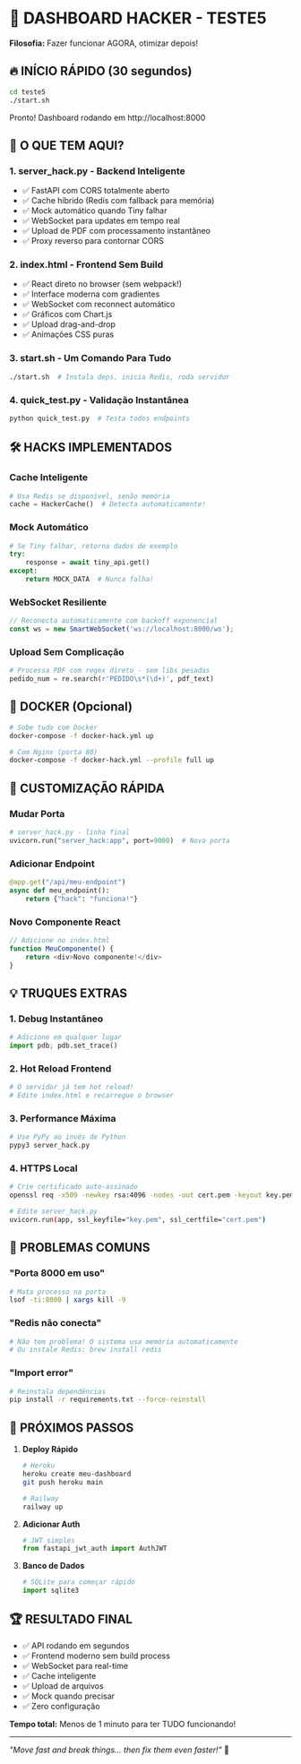 # 🚀 DASHBOARD HACKER - TESTE5

**Filosofia:** Fazer funcionar AGORA, otimizar depois!

## 🔥 INÍCIO RÁPIDO (30 segundos)

```bash
cd teste5
./start.sh
```

Pronto! Dashboard rodando em http://localhost:8000

## 🎯 O QUE TEM AQUI?

### 1. **server_hack.py** - Backend Inteligente
- ✅ FastAPI com CORS totalmente aberto
- ✅ Cache híbrido (Redis com fallback para memória)
- ✅ Mock automático quando Tiny falhar
- ✅ WebSocket para updates em tempo real
- ✅ Upload de PDF com processamento instantâneo
- ✅ Proxy reverso para contornar CORS

### 2. **index.html** - Frontend Sem Build
- ✅ React direto no browser (sem webpack!)
- ✅ Interface moderna com gradientes
- ✅ WebSocket com reconnect automático
- ✅ Gráficos com Chart.js
- ✅ Upload drag-and-drop
- ✅ Animações CSS puras

### 3. **start.sh** - Um Comando Para Tudo
```bash
./start.sh  # Instala deps, inicia Redis, roda servidor
```

### 4. **quick_test.py** - Validação Instantânea
```bash
python quick_test.py  # Testa todos endpoints
```

## 🛠️ HACKS IMPLEMENTADOS

### Cache Inteligente
```python
# Usa Redis se disponível, senão memória
cache = HackerCache()  # Detecta automaticamente!
```

### Mock Automático
```python
# Se Tiny falhar, retorna dados de exemplo
try:
    response = await tiny_api.get()
except:
    return MOCK_DATA  # Nunca falha!
```

### WebSocket Resiliente
```javascript
// Reconecta automaticamente com backoff exponencial
const ws = new SmartWebSocket('ws://localhost:8000/ws');
```

### Upload Sem Complicação
```python
# Processa PDF com regex direto - sem libs pesadas
pedido_num = re.search(r'PEDIDO\s*(\d+)', pdf_text)
```

## 🐳 DOCKER (Opcional)

```bash
# Sobe tudo com Docker
docker-compose -f docker-hack.yml up

# Com Nginx (porta 80)
docker-compose -f docker-hack.yml --profile full up
```

## 🔧 CUSTOMIZAÇÃO RÁPIDA

### Mudar Porta
```python
# server_hack.py - linha final
uvicorn.run("server_hack:app", port=9000)  # Nova porta
```

### Adicionar Endpoint
```python
@app.get("/api/meu-endpoint")
async def meu_endpoint():
    return {"hack": "funciona!"}
```

### Novo Componente React
```javascript
// Adicione no index.html
function MeuComponente() {
    return <div>Novo componente!</div>
}
```

## 💡 TRUQUES EXTRAS

### 1. Debug Instantâneo
```python
# Adicione em qualquer lugar
import pdb; pdb.set_trace()
```

### 2. Hot Reload Frontend
```bash
# O servidor já tem hot reload!
# Edite index.html e recarregue o browser
```

### 3. Performance Máxima
```bash
# Use PyPy ao invés de Python
pypy3 server_hack.py
```

### 4. HTTPS Local
```bash
# Crie certificado auto-assinado
openssl req -x509 -newkey rsa:4096 -nodes -out cert.pem -keyout key.pem -days 365

# Edite server_hack.py
uvicorn.run(app, ssl_keyfile="key.pem", ssl_certfile="cert.pem")
```

## 🚨 PROBLEMAS COMUNS

### "Porta 8000 em uso"
```bash
# Mata processo na porta
lsof -ti:8000 | xargs kill -9
```

### "Redis não conecta"
```bash
# Não tem problema! O sistema usa memória automaticamente
# Ou instale Redis: brew install redis
```

### "Import error"
```bash
# Reinstala dependências
pip install -r requirements.txt --force-reinstall
```

## 🎯 PRÓXIMOS PASSOS

1. **Deploy Rápido**
   ```bash
   # Heroku
   heroku create meu-dashboard
   git push heroku main
   
   # Railway
   railway up
   ```

2. **Adicionar Auth**
   ```python
   # JWT simples
   from fastapi_jwt_auth import AuthJWT
   ```

3. **Banco de Dados**
   ```python
   # SQLite para começar rápido
   import sqlite3
   ```

## 🏆 RESULTADO FINAL

- ✅ API rodando em segundos
- ✅ Frontend moderno sem build process
- ✅ WebSocket para real-time
- ✅ Cache inteligente
- ✅ Upload de arquivos
- ✅ Mock quando precisar
- ✅ Zero configuração

**Tempo total:** Menos de 1 minuto para ter TUDO funcionando!

---

*"Move fast and break things... then fix them even faster!"* 🚀